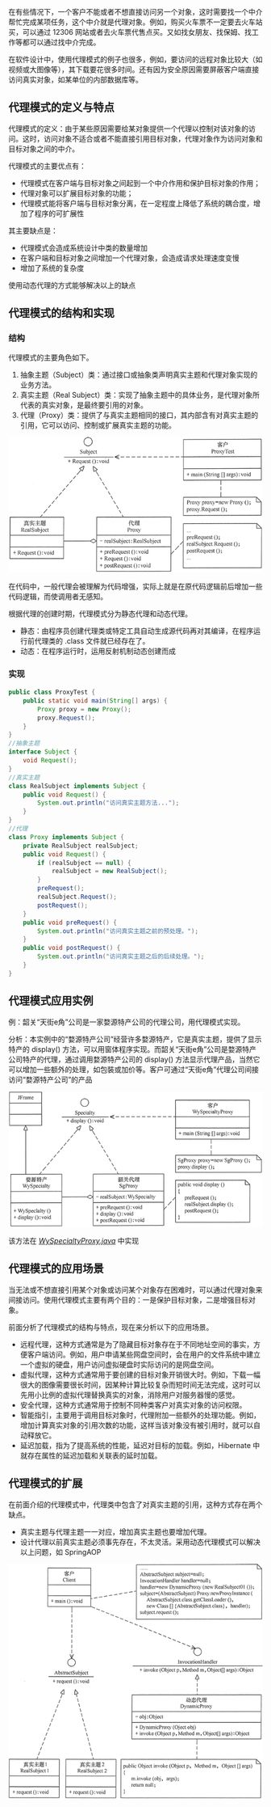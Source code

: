 在有些情况下，一个客户不能或者不想直接访问另一个对象，这时需要找一个中介帮忙完成某项任务，这个中介就是代理对象。例如，购买火车票不一定要去火车站买，可以通过 12306 网站或者去火车票代售点买。又如找女朋友、找保姆、找工作等都可以通过找中介完成。

在软件设计中，使用代理模式的例子也很多，例如，要访问的远程对象比较大（如视频或大图像等），其下载要花很多时间。还有因为安全原因需要屏蔽客户端直接访问真实对象，如某单位的内部数据库等。

## 代理模式的定义与特点

代理模式的定义：由于某些原因需要给某对象提供一个代理以控制对该对象的访问。这时，访问对象不适合或者不能直接引用目标对象，代理对象作为访问对象和目标对象之间的中介。

代理模式的主要优点有：
* 代理模式在客户端与目标对象之间起到一个中介作用和保护目标对象的作用；
* 代理对象可以扩展目标对象的功能；
* 代理模式能将客户端与目标对象分离，在一定程度上降低了系统的耦合度，增加了程序的可扩展性

其主要缺点是：
* 代理模式会造成系统设计中类的数量增加
* 在客户端和目标对象之间增加一个代理对象，会造成请求处理速度变慢
* 增加了系统的复杂度

使用动态代理的方式能够解决以上的缺点

## 代理模式的结构和实现

### 结构
代理模式的主要角色如下。
1. 抽象主题（Subject）类：通过接口或抽象类声明真实主题和代理对象实现的业务方法。
2. 真实主题（Real Subject）类：实现了抽象主题中的具体业务，是代理对象所代表的真实对象，是最终要引用的对象。
3. 代理（Proxy）类：提供了与真实主题相同的接口，其内部含有对真实主题的引用，它可以访问、控制或扩展真实主题的功能。

![](proxy_structure.png)

在代码中，一般代理会被理解为代码增强，实际上就是在原代码逻辑前后增加一些代码逻辑，而使调用者无感知。

根据代理的创建时期，代理模式分为静态代理和动态代理。
* 静态：由程序员创建代理类或特定工具自动生成源代码再对其编译，在程序运行前代理类的 .class 文件就已经存在了。
* 动态：在程序运行时，运用反射机制动态创建而成

### 实现
```java
public class ProxyTest {
    public static void main(String[] args) {
        Proxy proxy = new Proxy();
        proxy.Request();
    }
}
//抽象主题
interface Subject {
    void Request();
}
//真实主题
class RealSubject implements Subject {
    public void Request() {
        System.out.println("访问真实主题方法...");
    }
}
//代理
class Proxy implements Subject {
    private RealSubject realSubject;
    public void Request() {
        if (realSubject == null) {
            realSubject = new RealSubject();
        }
        preRequest();
        realSubject.Request();
        postRequest();
    }
    public void preRequest() {
        System.out.println("访问真实主题之前的预处理。");
    }
    public void postRequest() {
        System.out.println("访问真实主题之后的后续处理。");
    }
}
```

## 代理模式应用实例

例：韶关“天街e角”公司是一家婺源特产公司的代理公司，用代理模式实现。

分析：本实例中的“婺源特产公司”经营许多婺源特产，它是真实主题，提供了显示特产的 display() 方法，可以用窗体程序实现。而韶关“天街e角”公司是婺源特产公司特产的代理，通过调用婺源特产公司的 display() 方法显示代理产品，当然它可以增加一些额外的处理，如包裝或加价等。客户可通过“天街e角”代理公司间接访问“婺源特产公司”的产品

![](WySpecialtyProxy.png)

该方法在 _[WySpecialtyProxy.java](WySpecialtyProxy.java)_ 中实现

## 代理模式的应用场景

当无法或不想直接引用某个对象或访问某个对象存在困难时，可以通过代理对象来间接访问。使用代理模式主要有两个目的：一是保护目标对象，二是增强目标对象。

前面分析了代理模式的结构与特点，现在来分析以下的应用场景。
* 远程代理，这种方式通常是为了隐藏目标对象存在于不同地址空间的事实，方便客户端访问。例如，用户申请某些网盘空间时，会在用户的文件系统中建立一个虚拟的硬盘，用户访问虚拟硬盘时实际访问的是网盘空间。
* 虚拟代理，这种方式通常用于要创建的目标对象开销很大时。例如，下载一幅很大的图像需要很长时间，因某种计算比较复杂而短时间无法完成，这时可以先用小比例的虚拟代理替换真实的对象，消除用户对服务器慢的感觉。
* 安全代理，这种方式通常用于控制不同种类客户对真实对象的访问权限。
* 智能指引，主要用于调用目标对象时，代理附加一些额外的处理功能。例如，增加计算真实对象的引用次数的功能，这样当该对象没有被引用时，就可以自动释放它。
* 延迟加载，指为了提高系统的性能，延迟对目标的加载。例如，Hibernate 中就存在属性的延迟加载和关联表的延时加载。

## 代理模式的扩展

在前面介绍的代理模式中，代理类中包含了对真实主题的引用，这种方式存在两个缺点。
* 真实主题与代理主题一一对应，增加真实主题也要增加代理。
* 设计代理以前真实主题必须事先存在，不太灵活。采用动态代理模式可以解决以上问题，如 SpringAOP

![img.png](SpringAOP.png)